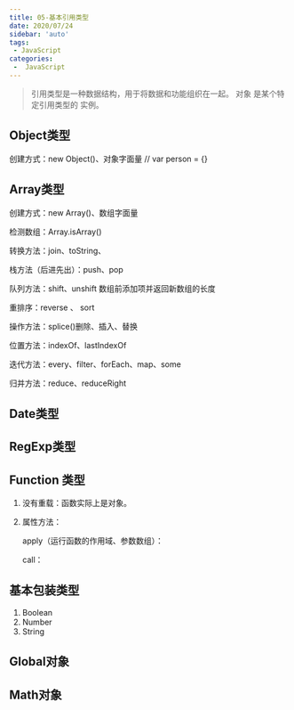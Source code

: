 ```yaml
---
title: 05-基本引用类型
date: 2020/07/24
sidebar: 'auto'
tags:
 - JavaScript
categories:
 -  JavaScript
---
```


> 引用类型是一种数据结构，用于将数据和功能组织在一起。
> 对象 是某个特定引用类型的 实例。

## Object类型

   创建方式：new Object()、对象字面量 // var person = {}

## Array类型

   创建方式：new Array()、数组字面量

   检测数组：Array.isArray()

   转换方法：join、toString、

   栈方法（后进先出）：push、pop

   队列方法：shift、unshift 数组前添加项并返回新数组的长度

   重排序：reverse 、 sort

   操作方法：splice()删除、插入、替换

   位置方法：indexOf、lastIndexOf

   迭代方法：every、filter、forEach、map、some

   归并方法：reduce、reduceRight

## Date类型

## RegExp类型

## Function 类型

   1. 没有重载：函数实际上是对象。

   2. 属性方法：

      apply（运行函数的作用域、参数数组）：

      call：      

## 基本包装类型

   1. Boolean
   2. Number
   3. String

## Global对象

## Math对象